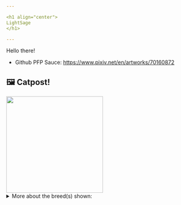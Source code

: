 ```yaml
---

<h1 align="center">
LightSage
</h1>

---
```


Hello there!


- Github PFP Sauce: https://www.pixiv.net/en/artworks/70160872


## 🖼️ Catpost!

<sub>
    <img src="https://cdn2.thecatapi.com/images/gLfmOKHCA.jpg" height="256">
</sub>


<details>
<summary>More about the breed(s) shown:</summary>

Breed: Havana Brown

Description: The Havana Brown is human oriented, playful, and curious. She has a strong desire to spend time with her people and involve herself in everything they do. Being naturally inquisitive, the Havana Brown reaches out with a paw to touch and feel when investigating curiosities in its environment. They are truly sensitive by nature and frequently gently touch their human companions as if they are extending a paw of friendship.

Links:
<ul>
  <li>CFA http://cfa.org/Breeds/BreedsCJ/HavanaBrown.aspx</li>
  <li>Wikipedia https://en.wikipedia.org/wiki/Havana_Brown</li>
</ul> 

</details>
